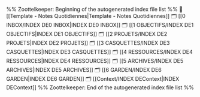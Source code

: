 %% Zoottelkeeper: Beginning of the autogenerated index file list  %%
📄 [[Template - Notes Quotidiennes|Template - Notes Quotidiennes]]
🗂️ [[0 INBOX/INDEX DE0 INBOX|INDEX DE0 INBOX]]
🗂️ [[1 OBJECTIFS/INDEX DE1 OBJECTIFS|INDEX DE1 OBJECTIFS]]
🗂️ [[2 PROJETS/INDEX DE2 PROJETS|INDEX DE2 PROJETS]]
🗂️ [[3 CASQUETTES/INDEX DE3 CASQUETTES|INDEX DE3 CASQUETTES]]
🗂️ [[4 RESSOURCES/INDEX DE4 RESSOURCES|INDEX DE4 RESSOURCES]]
🗂️ [[5 ARCHIVES/INDEX DE5 ARCHIVES|INDEX DE5 ARCHIVES]]
🗂️ [[6 GARDEN/INDEX DE6 GARDEN|INDEX DE6 GARDEN]]
🗂️ [[Context/INDEX DEContext|INDEX DEContext]]
%% Zoottelkeeper: End of the autogenerated index file list  %%
